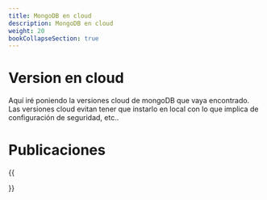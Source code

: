 ```yaml
---
title: MongoDB en cloud
description: MongoDB en cloud
weight: 20
bookCollapseSection: true
---
```


# Version en cloud

Aquí iré poniendo la versiones cloud de mongoDB que vaya encontrado. Las versiones cloud evitan tener que instarlo en local con lo que implica de configuración de seguridad, etc..

# Publicaciones

{{<section>}}
